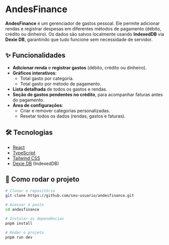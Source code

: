 # AndesFinance  

**AndesFinance** é um gerenciador de gastos pessoal. Ele permite adicionar rendas e registrar despesas em diferentes métodos de pagamento (débito, crédito ou dinheiro). Os dados são salvos localmente usando **IndexedDB** via **Dexie DB**, garantindo que tudo funcione sem necessidade de servidor.  

## ✨ Funcionalidades  

- **Adicionar renda** e **registrar gastos** (débito, crédito ou dinheiro).  
- **Gráficos interativos**:  
  - Total gasto por categoria.  
  - Total gasto por método de pagamento.  
- **Lista detalhada** de todos os gastos e rendas.  
- **Seção de gastos pendentes no crédito**, para acompanhar faturas antes do pagamento.  
- **Área de configurações**:  
  - Criar e remover categorias personalizadas.  
  - Resetar todos os dados (rendas, gastos e faturas).  

## 🛠 Tecnologias  

- [React](https://react.dev/)  
- [TypeScript](https://www.typescriptlang.org/)  
- [Tailwind CSS](https://tailwindcss.com/)  
- [Dexie DB](https://dexie.org/) (IndexedDB)  

## 🚀 Como rodar o projeto  

```bash
# Clonar o repositório
git clone https://github.com/seu-usuario/andesfinance.git

# Acessar a pasta
cd andesfinance

# Instalar as dependências
pnpm install

# Rodar o projeto
pnpm run dev
